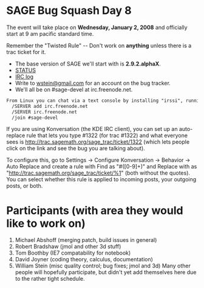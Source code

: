 

# SAGE Bug Squash Day 8

The event will take place on **Wednesday, January 2, 2008** and officially start at 9 am pacific standard time. 

Remember the "Twisted Rule" -- Don't work on **anything** unless there is a trac ticket for it. 

* The base version of SAGE we'll start with is **2.9.2.alphaX**. 
* <a href="/bug8/status">STATUS</a> 
* <a href="/bug8/irc">IRC log</a> 
* Write to <a href="mailto:wstein@gmail.com">wstein@gmail.com</a> for an account on the bug tracker. 
* We'll all be on #sage-devel at irc.freenode.net. 

```txt
From Linux you can chat via a text console by installing "irssi", running it, and typing
  /SERVER add irc.freenode.net
  /SERVER irc.freenode.net
  /join #sage-devel
```
If you are using Konversation (the KDE IRC client), you can set up an auto-replace rule that lets you type #1322 (for trac #1322) and what everyone sees is <a href="http://trac.sagemath.org/sage_trac/ticket/1322">http://trac.sagemath.org/sage_trac/ticket/1322</a> (which lets people click on the link and see the bug you are talking about). 

To configure this, go to Settings -> Configure Konversation -> Behavior -> Auto Replace and create a rule with Find as "#([0-9]+)" and Replace with as "<a href="http://trac.sagemath.org/sage_trac/ticket/%1">http://trac.sagemath.org/sage_trac/ticket/%1</a>" (both without the quotes).  You can select whether this rule is applied to incoming posts, your outgoing posts, or both. 


# Participants (with area they would like to work on)

1. Michael Abshoff (merging patch, build issues in general) 
1. Robert Bradshaw (jmol and other 3d stuff) 
1. Tom Boothby (IE7 compatability for notebook) 
1. David Joyner (coding theory, calculus, documentation) 
1. William Stein (misc quality control; bug fixes; jmol and 3d) 
Many other people will hopefully participate, but didn't yet add themselves here due to the rather tight schedule. 
